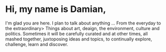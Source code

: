 # Hi, my name is Damian,

I'm glad you are here. I plan to talk about anything ... From the everyday to the extraordinary> Things about art, deaign, the environment, culture and politics. Sometimes it will be carefully curated and at other times, all mashed together, juxtoposing ideas and topics, to continually explore, challenge, learn and discover. 
